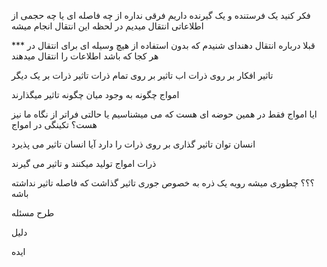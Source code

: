فکر کنید یک فرستنده و یک گیرنده داریم
فرقی نداره از چه فاصله ای یا چه حجمی از اطلاعاتی انتقال میدیم
در لحظه این انتقال انجام میشه

*** قبلا درباره انتقال دهندای شنیدم که بدون استفاده از هیچ وسیله ای برای انتقال در هر کجا که باشد اطلاعات را انتقال میدهند

تاثیر افکار بر روی ذرات اب
تاثیر بر روی تمام ذرات
تاثیر ذرات بر یک دیگر

امواج چگونه به وجود میان
چگونه تاثیر میگذارند

ایا امواج فقط در همین حوضه ای هست که می میشناسیم یا حالتی فراتر از نگاه ما نیز هست؟
تکینگی در امواج


انسان توان تاثیر گذاری بر روی ذرات را دارد
آیا انسان تاثیر می پذیرد

ذرات امواج تولید میکنند و تاثیر می گیرند

؟؟؟
چطوری میشه رویه یک ذره به خصوص جوری تاثیر گذاشت که فاصله تاثیر نداشته باشه



طرح مسئله

دلیل

ایده